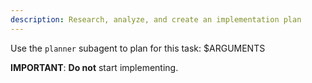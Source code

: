 ```yaml
---
description: Research, analyze, and create an implementation plan
---
```


Use the `planner` subagent to plan for this task:
<task>
 $ARGUMENTS
</task>

**IMPORTANT**: **Do not** start implementing.